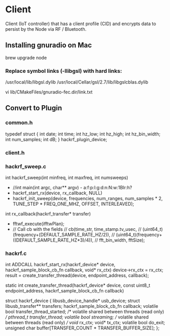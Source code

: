 # Client
Client (IoT controller) that has a client profile (CID) and encrypts data to persist by the Node via RF / Bluetooth.


## Installing gnuradio on Mac

brew upgrade node

### Replace symbol links (-llibgsl) with hard links:
 /usr/local/lib/libgsl.dylib 
 /usr/local/Cellar/gsl/2.7/lib/libgslcblas.dylib

vi lib/CMakeFiles/gnuradio-fec.dir/link.txt 

## Convert to Plugin


### common.h

typedef struct
{
    int date;
    int time;
    int hz_low;
    int hz_high;
    int hz_bin_width;
    int num_samples;
    int dB;
} hackrf_plugin_device;


### client.h



### hackrf_sweep.c

int hackrf_sweep(int minfreq, int maxfreq, int numsweeps)
- //int main(int argc, char** argv) - a:f:p:l:g:d:n:N:w:1BIr:h?
- hackrf_start_rx(device, rx_callback, NULL)
- hackrf_init_sweep(device, frequencies, num_ranges, num_samples * 2,
            TUNE_STEP * FREQ_ONE_MHZ, OFFSET, INTERLEAVED);

int rx_callback(hackrf_transfer* transfer)
- fftwf_execute(ifftwPlan);
- // Call cb with the fields
  // cb(time_str, time_stamp.tv_usec,
  //  (uint64_t)(frequency+(DEFAULT_SAMPLE_RATE_HZ/2)),
  //  (uint64_t)(frequency+((DEFAULT_SAMPLE_RATE_HZ*3)/4)),
  //  fft_bin_width, fftSize);


### hackrf.c

int ADDCALL hackrf_start_rx(hackrf_device* device, hackrf_sample_block_cb_fn callback, void* rx_ctx)
    device->rx_ctx = rx_ctx;
    result = create_transfer_thread(device, endpoint_address, callback);

static int create_transfer_thread(hackrf_device* device,
    const uint8_t endpoint_address,
        hackrf_sample_block_cb_fn callback)

struct hackrf_device {
    libusb_device_handle* usb_device;
    struct libusb_transfer** transfers;
    hackrf_sample_block_cb_fn callback;
    volatile bool transfer_thread_started; /* volatile shared between threads (read only) */
    pthread_t transfer_thread;
    volatile bool streaming; /* volatile shared between threads (read only) */
    void* rx_ctx;
    void* tx_ctx;
    volatile bool do_exit;
    unsigned char buffer[TRANSFER_COUNT * TRANSFER_BUFFER_SIZE];
};

